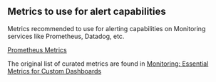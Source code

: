 ## Metrics to use for alert capabilities

Metrics recommended to use for alerting capabilities on Monitoring services like Prometheus, Datadog, etc.

[Prometheus Metrics](set-alerts.csv)

The original list of curated metrics are found in [Monitoring: Essential Metrics for Custom Dashboards](https://github.com/cockroachlabs/cockroachdb-runbook-template/blob/main/monitoring-alerts/monitoring-dashboard-custom.md)
